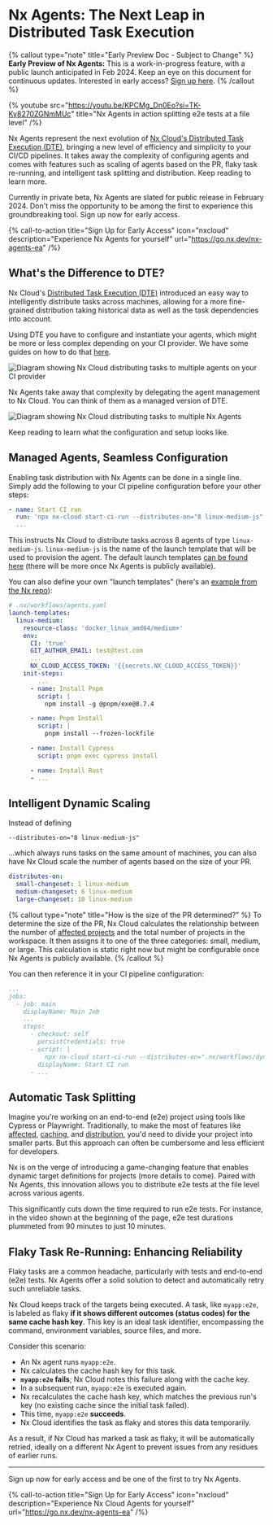 # Nx Agents: The Next Leap in Distributed Task Execution

{% callout type="note" title="Early Preview Doc - Subject to Change" %}
**Early Preview of Nx Agents:** This is a work-in-progress feature, with a public launch anticipated in Feb 2024. Keep an eye on this document for continuous updates. Interested in early access? [Sign up here](https://go.nx.dev/nx-agents-ea).
{% /callout %}

{% youtube
src="https://youtu.be/KPCMg_Dn0Eo?si=TK-Ky8270ZGNmMUc"
title="Nx Agents in action splitting e2e tests at a file level"
 /%}

Nx Agents represent the next evolution of [Nx Cloud's Distributed Task Execution (DTE)](/ci/features/distribute-task-execution), bringing a new level of efficiency and simplicity to your CI/CD pipelines. It takes away the complexity of configuring agents and comes with features such as scaling of agents based on the PR, flaky task re-running, and intelligent task splitting and distribution. Keep reading to learn more.

Currently in private beta, Nx Agents are slated for public release in February 2024. Don't miss the opportunity to be among the first to experience this groundbreaking tool. Sign up now for early access.

{% call-to-action title="Sign Up for Early Access" icon="nxcloud" description="Experience Nx Agents for yourself" url="https://go.nx.dev/nx-agents-ea" /%}

## What's the Difference to DTE?

Nx Cloud's [Distributed Task Execution (DTE)](/ci/features/distribute-task-execution) introduced an easy way to intelligently distribute tasks across machines, allowing for a more fine-grained distribution taking historical data as well as the task dependencies into account.

Using DTE you have to configure and instantiate your agents, which might be more or less complex depending on your CI provider. We have some guides on how to do that [here](/ci/recipes/set-up).

![Diagram showing Nx Cloud distributing tasks to multiple agents on your CI provider](/shared/images/dte/distributed-caching-and-task-execution.svg)

Nx Agents take away that complexity by delegating the agent management to Nx Cloud. You can think of them as a managed version of DTE.

![Diagram showing Nx Cloud distributing tasks to multiple Nx Agents](/shared/images/dte/distributed-task-execution-on-workflows.svg)

Keep reading to learn what the configuration and setup looks like.

## Managed Agents, Seamless Configuration

Enabling task distribution with Nx Agents can be done in a single line. Simply add the following to your CI pipeline configuration before your other steps:

```yaml
- name: Start CI run
  run: 'npx nx-cloud start-ci-run --distributes-on="8 linux-medium-js"'
  ...
```

This instructs Nx Cloud to distribute tasks across 8 agents of type `linux-medium-js`. `linux-medium-js` is the name of the launch template that will be used to provision the agent. The default launch templates [can be found here](https://github.com/nrwl/nx-cloud-workflows/blob/main/launch-templates/linux.yaml) (there will be more once Nx Agents is publicly available).

You can also define your own "launch templates" (here's an [example from the Nx repo](https://github.com/nrwl/nx/blob/master/.nx/workflows/agents.yaml)):

```yaml
# .nx/workflows/agents.yaml
launch-templates:
  linux-medium:
    resource-class: 'docker_linux_amd64/medium+'
    env:
      CI: 'true'
      GIT_AUTHOR_EMAIL: test@test.com
      ...
      NX_CLOUD_ACCESS_TOKEN: '{{secrets.NX_CLOUD_ACCESS_TOKEN}}'
    init-steps:
	    ...
      - name: Install Pnpm
        script: |
          npm install -g @pnpm/exe@8.7.4

      - name: Pnpm Install
        script: |
          pnpm install --frozen-lockfile

      - name: Install Cypress
        script: pnpm exec cypress install

      - name: Install Rust
      - ...
```

## Intelligent Dynamic Scaling

Instead of defining

```
--distributes-on="8 linux-medium-js"
```

...which always runs tasks on the same amount of machines, you can also have Nx Cloud scale the number of agents based on the size of your PR.

```yaml {% fileName=".nx/workflows/dynamic-changesets.yaml" %}
distributes-on:
  small-changeset: 1 linux-medium
  medium-changeset: 6 linux-medium
  large-changeset: 10 linux-medium
```

{% callout type="note" title="How is the size of the PR determined?" %}
To determine the size of the PR, Nx Cloud calculates the relationship between the number of [affected projects](/ci/features/affected) and the total number of projects in the workspace. It then assigns it to one of the three categories: small, medium, or large. This calculation is static right now but might be configurable once Nx Agents is publicly available.
{% /callout %}

You can then reference it in your CI pipeline configuration:

```yaml {% fileName=".github/workflows/main.yaml" %}
...
jobs:
  - job: main
    displayName: Main Job
    ...
    steps:
      - checkout: self
        persistCredentials: true
      - script: |
          npx nx-cloud start-ci-run --distributes-on=".nx/workflows/dynamic-changesets.yaml" --stop-agents-after="e2e-wrapper"
        displayName: Start CI run
      - ...
```

## Automatic Task Splitting

Imagine you're working on an end-to-end (e2e) project using tools like Cypress or Playwright. Traditionally, to make the most of features like [affected](/ci/features/affected), [caching](/ci/features/remote-cache), and [distribution](/ci/features/distribute-task-execution), you'd need to divide your project into smaller parts. But this approach can often be cumbersome and less efficient for developers.

Nx is on the verge of introducing a game-changing feature that enables dynamic target definitions for projects (more details to come). Paired with Nx Agents, this innovation allows you to distribute e2e tests at the file level across various agents.

This significantly cuts down the time required to run e2e tests. For instance, in the video shown at the beginning of the page, e2e test durations plummeted from 90 minutes to just 10 minutes.

## Flaky Task Re-Running: Enhancing Reliability

Flaky tasks are a common headache, particularly with tests and end-to-end (e2e) tests. Nx Agents offer a solid solution to detect and automatically retry such unreliable tasks.

Nx Cloud keeps track of the targets being executed. A task, like `myapp:e2e`, is labeled as flaky **if it shows different outcomes (status codes) for the same cache hash key**. This key is an ideal task identifier, encompassing the command, environment variables, source files, and more.

Consider this scenario:

- An Nx agent runs `myapp:e2e`.
- Nx calculates the cache hash key for this task.
- **`myapp:e2e` fails**; Nx Cloud notes this failure along with the cache key.
- In a subsequent run, `myapp:e2e` is executed again.
- Nx recalculates the cache hash key, which matches the previous run's key (no existing cache since the initial task failed).
- This time, `myapp:e2e` **succeeds**.
- Nx Cloud identifies the task as flaky and stores this data temporarily.

As a result, if Nx Cloud has marked a task as flaky, it will be automatically retried, ideally on a different Nx Agent to prevent issues from any residues of earlier runs.

---

Sign up now for early access and be one of the first to try Nx Agents.

{% call-to-action title="Sign Up for Early Access" icon="nxcloud" description="Experience Nx Cloud Agents for yourself" url="https://go.nx.dev/nx-agents-ea" /%}
